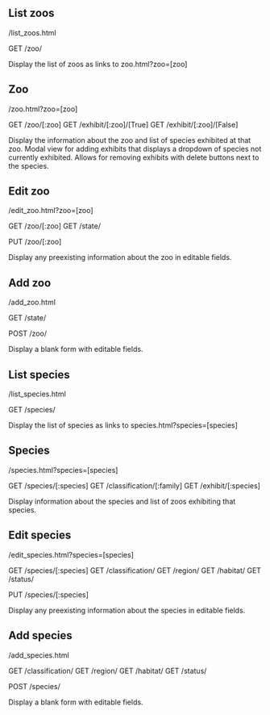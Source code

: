
## List zoos

/list_zoos.html

GET /zoo/

Display the list of zoos as links to zoo.html?zoo=[zoo]

## Zoo

/zoo.html?zoo=[zoo]

GET /zoo/[:zoo]
GET /exhibit/[:zoo]/[True]
GET /exhibit/[:zoo]/[False]

Display the information about the zoo and list of species exhibited at that zoo.
Modal view for adding exhibits that displays a dropdown of species not currently
exhibited. Allows for removing exhibits with delete buttons next to the species.

## Edit zoo

/edit_zoo.html?zoo=[zoo]

GET /zoo/[:zoo]
GET /state/

PUT /zoo/[:zoo]

Display any preexisting information about the zoo in editable fields.

## Add zoo

/add_zoo.html

GET /state/

POST /zoo/

Display a blank form with editable fields.

## List species

/list_species.html

GET /species/

Display the list of species as links to species.html?species=[species]

## Species

/species.html?species=[species]

GET /species/[:species]
GET /classification/[:family]
GET /exhibit/[:species]

Display information about the species and list of zoos exhibiting that species.

## Edit species

/edit_species.html?species=[species]

GET /species/[:species]
GET /classification/
GET /region/
GET /habitat/
GET /status/

PUT /species/[:species]

Display any preexisting information about the species in editable fields.

## Add species

/add_species.html

GET /classification/
GET /region/
GET /habitat/
GET /status/

POST /species/

Display a blank form with editable fields.
